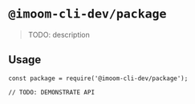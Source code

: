 # `@imoom-cli-dev/package`

> TODO: description

## Usage

```
const package = require('@imoom-cli-dev/package');

// TODO: DEMONSTRATE API
```
